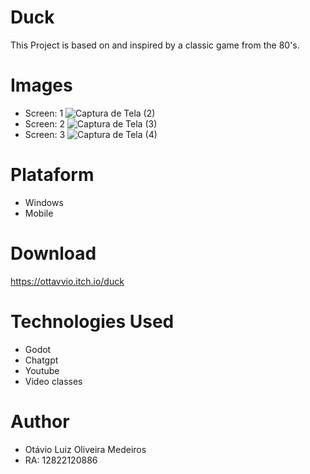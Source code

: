 # Duck
This Project is based on and inspired by a classic game from the 80's.

# Images
- Screen: 1
![Captura de Tela (2)](https://github.com/Ottavvi/Duck/assets/122318260/ad89b2ba-1824-4a1c-9c95-6e1a8616ab19)
- Screen: 2
![Captura de Tela (3)](https://github.com/Ottavvi/Duck/assets/122318260/c0aded57-adba-43b2-bbb0-fe56c6955233)
- Screen: 3
![Captura de Tela (4)](https://github.com/Ottavvi/Duck/assets/122318260/f26daee4-1746-4184-98a1-1a5848ccacfe)

# Plataform
- Windows
- Mobile
  
# Download
https://ottavvio.itch.io/duck

# Technologies Used
- Godot
- Chatgpt
- Youtube
- Video classes

# Author
- Otávio Luiz Oliveira Medeiros
- RA: 12822120886

